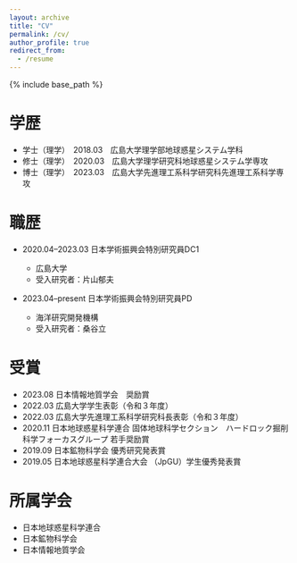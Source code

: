 ```yaml
---
layout: archive
title: "CV"
permalink: /cv/
author_profile: true
redirect_from:
  - /resume
---
```


{% include base_path %}

学歴
======
* 学士（理学）　2018.03　広島大学理学部地球惑星システム学科
* 修士（理学）　2020.03　広島大学理学研究科地球惑星システム学専攻
* 博士（理学）　2023.03　広島大学先進理工系科学研究科先進理工系科学専攻

職歴
======
* 2020.04–2023.03 日本学術振興会特別研究員DC1
  * 広島大学
  * 受入研究者：片山郁夫

* 2023.04–present 日本学術振興会特別研究員PD
  * 海洋研究開発機構
  * 受入研究者：桑谷立

受賞
======
* 2023.08 日本情報地質学会　奨励賞
* 2022.03 広島大学学生表彰（令和３年度）
* 2022.03 広島大学先進理工系科学研究科長表彰（令和３年度）
* 2020.11 日本地球惑星科学連合 固体地球科学セクション　ハードロック掘削科学フォーカスグループ 若手奨励賞
* 2019.09 日本鉱物科学会 優秀研究発表賞
* 2019.05 日本地球惑星科学連合大会 （JpGU）学生優秀発表賞

所属学会
======
* 日本地球惑星科学連合
* 日本鉱物科学会
* 日本情報地質学会
